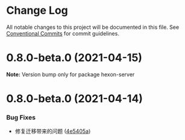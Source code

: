 # Change Log

All notable changes to this project will be documented in this file.
See [Conventional Commits](https://conventionalcommits.org) for commit guidelines.

# 0.8.0-beta.0 (2021-04-15)

**Note:** Version bump only for package hexon-server





# 0.8.0-beta.0 (2021-04-14)


### Bug Fixes

* 修复迁移带来的问题 ([4e5405a](https://github.com/gethexon/hexon/commit/4e5405a11de017ae1d62da5da5a5fa997f693b32))
